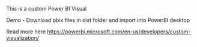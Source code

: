 This is a custom Power BI Visual

Demo - Download pbix files in dist folder and import into PowerBI desktop

Read more here https://powerbi.microsoft.com/en-us/developers/custom-visualization/